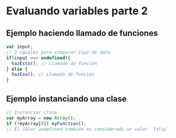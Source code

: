 # Evaluando variables parte 2

## Ejemplo haciendo llamado de funciones

```js
var input;
// 3 iguales para comparar tipo de dato
if(input === undefined){
  hazEsto(); // Llamado de función
} else {
  hazEso(); // Llamado de función
}
```

## Ejemplo instanciando una clase

```js
// Instanciar clase
var myArray = new Array();
if (!myArray[0]) myFunction();
// El valor undefined también es considerado un valor `falsy`.
```